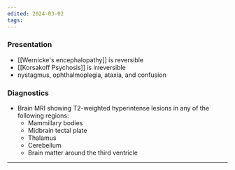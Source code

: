 ```yaml
---
edited: 2024-03-02
tags:
---
```

### Presentation
- [[Wernicke's encephalopathy]] is reversible 
- [[Korsakoff Psychosis]] is irreversible
- nystagmus, ophthalmoplegia, ataxia, and confusion

### Diagnostics
- Brain MRI showing T2-weighted hyperintense lesions in any of the following regions:
	- Mammillary bodies
	- Midbrain tectal plate
	- Thalamus
	- Cerebellum
	- Brain matter around the third ventricle

---
